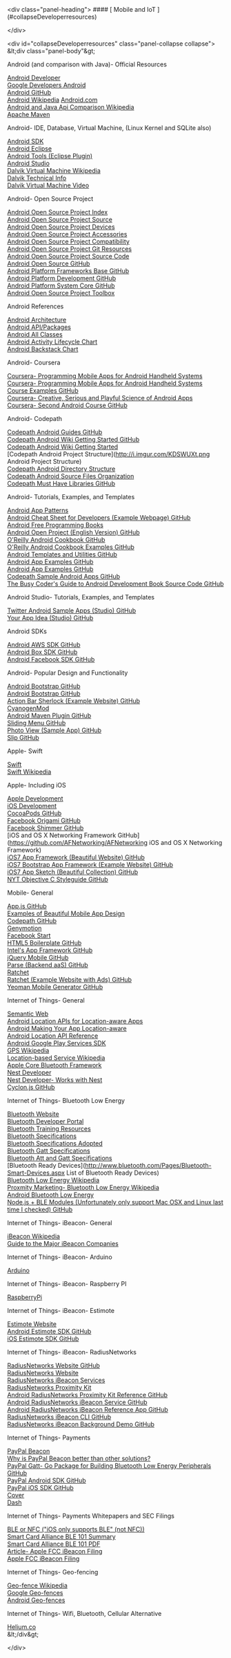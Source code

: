<div class="panel panel-default">
&lt;div class="panel-heading"&gt;
#### [ Mobile and IoT ](#collapseDeveloperresources) 

&lt;/div&gt;

&lt;div id="collapseDeveloperresources" class="panel-collapse collapse"&gt;
&amp;lt;div class="panel-body"&amp;gt;  

Android (and comparison with Java)- Official Resources

[Android Developer](http://developer.android.com/about/index.html)  
 [Google Developers Android](https://developers.google.com/android)  
 [Android GitHub](https://github.com/android)  
 [Android Wikipedia](http://en.wikipedia.org/wiki/Android_(operating_system))  
 [Android.com](http://www.android.com)  
 [Android and Java Api Comparison Wikipedia ](http://en.wikipedia.org/wiki/Comparison_of_Java_and_Android_API)  
 [Apache Maven](http://maven.apache.org)  

Android- IDE, Database, Virtual Machine, (Linux Kernel and SQLite also)

[Android SDK](http://developer.android.com/sdk/index.html?hl=sk)  
 [Android Eclipse](http://developer.android.com/tools/sdk/eclipse-adt.html)  
 [Android Tools (Eclipse Plugin)](http://developer.android.com/tools/index.html)  
 [Android Studio](http://developer.android.com/sdk/installing/studio.html)  
 [Dalvik Virtual Machine Wikipedia](http://en.wikipedia.org/wiki/Dalvik_virtual_machine)  
 [Dalvik Technical Info](https://source.android.com/devices/tech/dalvik/index.html)  
 [Dalvik Virtual Machine Video](https://sites.google.com/site/io/dalvik-vm-internals)  

Android- Open Source Project

[Android Open Source Project Index](https://source.android.com/index.html)  
 [Android Open Source Project Source](https://source.android.com/source/index.html)  
 [Android Open Source Project Devices](https://source.android.com/devices/index.html)  
 [Android Open Source Project Accessories](https://source.android.com/accessories/index.html)  
 [Android Open Source Project Compatibility](https://source.android.com/compatibility/index.html)  
 [Android Open Source Project Git Resources](https://source.android.com/source/git-resources.html)  
 [Android Open Source Project Source Code](https://android.googlesource.com/?format=HTML)  
 [Android Open Source GitHub](https://github.com/android/platform_packages_apps_contacts)  
 [Android Platform Frameworks Base GitHub](https://github.com/android/platform_frameworks_base)  
 [Android Platform Development GitHub](https://github.com/android/platform_development)  
 [Android Platform System Core GitHub](https://github.com/android/platform_system_core)  
 [Android Open Source Project Toolbox](https://android.googlesource.com/platform/system/core/+/master/toolbox)  

Android References

[Android Architecture](http://www.edureka.in/blog/wp-content/uploads/2013/01/Android-Stack.jpg)  
 [Android API/Packages](http://developer.android.com/reference/packages.html)  
 [Android All Classes](http://developer.android.com/reference/classes.html)  
 [Android Activity Lifecycle Chart](http://developer.android.com/reference/android/app/Activity.html)  
 [Android Backstack Chart](http://developer.android.com/guide/components/tasks-and-back-stack.html)  

Android- Coursera

[Coursera- Programming Mobile Apps for Android Handheld Systems](https://class.coursera.org/android-001/lecture)  
 [Coursera- Programming Mobile Apps for Android Handheld Systems Course Examples GitHub](https://github.com/aporter/coursera-android)  
 [Coursera- Creative, Serious and Playful Science of Android Apps](https://class.coursera.org/androidapps101-001)  
 [Coursera- Second Android Course GitHub](https://github.com/douglascraigschmidt/POSA-14)  

Android- Codepath

[Codepath Android Guides GitHub](https://github.com/thecodepath/android_guides)  
 [Codepath Android Wiki Getting Started GitHub](https://github.com/thecodepath/android_guides/wiki#getting-started)  
 [Codepath Android Wiki Getting Started](http://guides.codepath.com/android)  
 [Codepath Android Project Structure](http://i.imgur.com/KDSWUXt.png Android Project Structure)  
 [Codepath Android Directory Structure](https://github.com/thecodepath/android_guides/wiki/Android-Directory-Structure)  
 [Codepath Android Source Files Organization](https://github.com/thecodepath/android_guides/wiki/Organizing-your-Source-Files)  
 [Codepath Must Have Libraries GitHub](https://github.com/thecodepath/android_guides/wiki/Must-Have-Libraries)  

Android- Tutorials, Examples, and Templates

[Android App Patterns](http://www.android-app-patterns.com)  
 [Android Cheat Sheet for Developers (Example Webpage) GitHub](https://github.com/petrnohejl/Android-Cheatsheet-For-Graphic-Designers)  
 [Android Free Programming Books](http://resrc.io/list/10/list-of-free-programming-books/#android)  
 [Android Open Project (English Version) GitHub](https://github.com/Trinea/android-open-project/tree/master/English%20Version)  
 [O'Reilly Android Cookbook GitHub](http://androidcookbook.com/home.seam)  
 [O'Reilly Android Cookbook Examples GitHub](https://github.com/IanDarwin/Android-Cookbook-Examples)  
 [Android Templates and Utilities GitHub](https://github.com/petrnohejl/Android-Templates-And-Utilities)  
 [Android App Examples GitHub](https://github.com/novoda/android)  
 [Android App Examples GitHub](https://github.com/hmkcode/Android)  
 [Codepath Sample Android Apps GitHub](https://github.com/thecodepath/android_guides/wiki/Sample-Android-Apps)  
 [The Busy Coder's Guide to Android Development Book Source Code GitHub](https://github.com/commonsguy/cw-omnibus)  

Android Studio- Tutorials, Examples, and Templates

[Twitter Android Sample Apps (Studio) GitHub](https://github.com/twitterdev/android-samples)  
 [Your App Idea (Studio) GitHub](https://github.com/Michenux/YourAppIdea)  

Android SDKs

[Android AWS SDK GitHub](https://github.com/aws/aws-sdk-android)  
 [Android Box SDK GitHub](https://github.com/box/box-android-sdk-v2)  
 [Android Facebook SDK GitHub](https://github.com/facebook/facebook-android-sdk)  

Android- Popular Design and Functionality

[Android Bootstrap GitHub](https://github.com/Bearded-Hen/Android-Bootstrap)  
 [Android Bootstrap GitHub](https://github.com/AndroidBootstrap/android-bootstrap)  
 [Action Bar Sherlock (Example Website) GitHub](https://github.com/JakeWharton/ActionBarSherlock)  
 [CyanogenMod](http://www.cyanogenmod.org)  
 [Android Maven Plugin GitHub](https://github.com/jayway/maven-android-plugin)  
 [Sliding Menu GitHub](https://github.com/jfeinstein10/SlidingMenu)  
 [Photo View (Sample App) GitHub](https://github.com/chrisbanes/PhotoView)  
 [Slip GitHub](https://github.com/pornel/slip)  

Apple- Swift

[Swift](https://developer.apple.com/swift)  
 [Swift Wikipedia](http://en.wikipedia.org/wiki/Swift_(programming_language))  

Apple- Including iOS

[Apple Development](https://developer.apple.com/)  
 [iOS Development](https://developer.apple.com/devcenter/ios/index.action)  
 [CocoaPods GitHub](https://github.com/CocoaPods/Specs)  
 [Facebook Origami GitHub](https://github.com/facebook/origami)  
 [Facebook Shimmer GitHub](https://github.com/facebook/Shimmer)  
 [iOS and OS X Networking Framework GitHub](https://github.com/AFNetworking/AFNetworking iOS and OS X Networking Framework)  
 [iOS7 App Framework (Beautiful Website) GitHub](https://github.com/nolimits4web/Framework7)  
 [iOS7 Bootstrap App Framework (Example Website) GitHub](https://github.com/jbrad/bootstrap-ios7)  
 [iOS7 App Sketch (Beautiful Collection) GitHub](https://github.com/nvk/sketch-ios)  
 [NYT Objective C Styleguide GitHub](https://github.com/NYTimes/objective-c-style-guide)  

Mobile- General

[App.js GitHub](https://github.com/kikinteractive/app)  
 [Examples of Beautiful Mobile App Design](http://app.itize.us)  
 [Codepath GitHub](https://github.com/thecodepath)  
 [Genymotion](http://www.genymotion.com)  
 [Facebook Start](https://developers.facebook.com/products/fb-start)  
 [HTML5 Boilerplate GitHub](https://github.com/h5bp/mobile-boilerplate)  
 [Intel's App Framework GitHub](https://github.com/01org/appframework)  
 [jQuery Mobile GitHub](https://github.com/jquery/jquery-mobile)  
 [Parse (Backend aaS) GitHub](https://www.parse.com)  
 [Ratchet](http://goratchet.com)  
 [Ratchet (Example Website with Ads) GitHub](https://github.com/twbs/ratchet)  
 [Yeoman Mobile Generator GitHub](https://github.com/yeoman/generator-mobile)  

Internet of Things- General

[Semantic Web](http://www.w3.org/standards/semanticweb)  
 [Android Location APIs for Location-aware Apps](https://developer.android.com/google/play-services/location.html)  
 [Android Making Your App Location-aware](https://developer.android.com/training/location/index.html)  
 [Android Location API Reference](https://developer.android.com/reference/com/google/android/gms/location/package-summary.html)  
 [Android Google Play Services SDK](https://developer.android.com/google/play-services/setup.html)  
 [GPS Wikipedia](http://en.wikipedia.org/wiki/GPS)  
 [Location-based Service Wikipedia](http://en.wikipedia.org/wiki/Location-based_service)  
 [Apple Core Bluetooth Framework](https://developer.apple.com/library/mac/documentation/CoreBluetooth/Reference/CoreBluetooth_Framework/_index.html)  
 [Nest Developer](https://developer.nest.com)  
 [Nest Developer- Works with Nest](https://nest.com/works-with-nest)  
 [Cyclon.js GitHub](https://github.com/hybridgroup/cylon)  

Internet of Things- Bluetooth Low Energy

[Bluetooth Website](https://www.bluetooth.org/en-us)  
 [Bluetooth Developer Portal](https://developer.bluetooth.org/Pages/default.aspx)  
 [Bluetooth Training Resources](https://www.bluetooth.org/en-us/training-resources)  
 [Bluetooth Specifications](https://www.bluetooth.org/en-us/specification)  
 [Bluetooth Specifications Adopted](https://www.bluetooth.org/en-us/specification/adopted-specifications)  
 [Bluetooth Gatt Specifications](https://developer.bluetooth.org/gatt/Pages/default.aspx)  
 [Bluetooth Att and Gatt Specifications](http://epx.com.br/artigos/bluetooth_gatt.php)  
 [Bluetooth Ready Devices](http://www.bluetooth.com/Pages/Bluetooth-Smart-Devices.aspx List of Bluetooth Ready Devices)  
 [Bluetooth Low Energy Wikipedia](http://en.wikipedia.org/wiki/Bluetooth_low_energy)  
 [Proxmity Marketing- Bluetooth Low Energy Wikipedia](http://en.wikipedia.org/wiki/Proximity_marketing#Bluetooth-based_systems)  
 [Android Bluetooth Low Energy](https://developer.android.com/guide/topics/connectivity/bluetooth-le.html)  
 [Node.js + BLE Modules (Unfortunately only support Mac OSX and Linux last time I checked) GitHub](https://github.com/sandeepmistry)  

Internet of Things- iBeacon- General

[iBeacon Wikipedia](http://en.wikipedia.org/wiki/Ibeacon)  
 [Guide to the Major iBeacon Companies](http://www.ibeacon.com/ibeacon-wars-a-guide-to-the-major-ibeacon-companies)  

Internet of Things- iBeacon- Arduino

[Arduino](http://www.arduino.cc)  

Internet of Things- iBeacon- Raspberry PI

[RaspberryPi](http://www.raspberrypi.org)  

Internet of Things- iBeacon- Estimote

[Estimote Website](http://estimote.com)  
 [Android Estimote SDK GitHub](https://github.com/Estimote/Android-SDK)  
 [iOS Estimote SDK GitHub](https://github.com/Estimote/iOS-SDK)  

Internet of Things- iBeacon- RadiusNetworks

[RadiusNetworks Website GitHub](https://github.com/RadiusNetworks/radiusnetworks.github.io)  
 [RadiusNetworks Website](http://developer.radiusnetworks.com)  
 [RadiusNetworks iBeacon Services](http://developer.radiusnetworks.com/ibeacon)  
 [RadiusNetworks Proximity Kit](http://developer.radiusnetworks.com/proximitykit)  
 [Android RadiusNetworks Proximity Kit Reference GitHub](https://github.com/RadiusNetworks/proximity-reference-android)  
 [Android RadiusNetworks iBeacon Service GitHub](https://github.com/RadiusNetworks/android-ibeacon-service)  
 [Android RadiusNetworks iBeacon Reference App GitHub](https://github.com/RadiusNetworks/ibeacon-reference-android)  
 [RadiusNetworks iBeacon CLI GitHub](https://github.com/RadiusNetworks/ibeacon-cli)  
 [RadiusNetworks iBeacon Background Demo GitHub](https://github.com/RadiusNetworks/ibeacon-background-demo)  

Internet of Things- Payments

[PayPal Beacon](https://www.paypal.com/us/webapps/mpp/beacon)  
 [Why is PayPal Beacon better than other solutions?](https://www.paypal.com/us/webapps/mpp/beacon#learn-more)  
 [PayPal Gatt- Go Package for Building Bluetooth Low Energy Peripherals GitHub](https://github.com/paypal/gatt)  
 [PayPal Android SDK GitHub](https://github.com/paypal/PayPal-Android-SDK)  
 [PayPal iOS SDK GitHub](https://github.com/paypal/PayPal-iOS-SDK)  
 [Cover](http://www.paywithcover.com)  
 [Dash](http://dashwith.me)  

Internet of Things- Payments Whitepapers and SEC Filings

[BLE or NFC ("iOS only supports BLE" (not NFC))](http://ul-ts.com/downloads/whitepapers/finish/6-whitepapers/282-mobile-payment-transactions-ble-andor-nfc)  
 [Smart Card Alliance BLE 101 Summary](http://www.smartcardalliance.org/articles/2014/06/03/smart-card-alliance-explores-opportunities-and-challenges-with-bluetooth-low-energy-ble-mobile-technology-in-new-white-paper-ble-101)  
 [Smart Card Alliance BLE 101 PDF](http://www.smartcardalliance.org/resources/pdf/BLE101-FINAL-053014.pdf)  
 [Article- Apple FCC iBeacon Filing](http://9to5mac.com/2014/07/12/apple-designed-ibeacon-hardware-hits-fcc-for-apple-stores-for-developers-or-consumers)  
 [Apple FCC iBeacon Filing](https://apps.fcc.gov/eas/GetApplicationAttachment.html?id=2313959)  

Internet of Things- Geo-fencing

[Geo-fence Wikipedia](http://en.wikipedia.org/wiki/Geo-fence)  
 [Google Geo-fences](https://developers.google.com/maps/documentation/tracks/geofences)  
 [Android Geo-fences](http://developer.android.com/training/location/geofencing.html)  

Internet of Things- Wifi, Bluetooth, Cellular Alternative

[Helium.co](https://www.helium.co/#/home)  
 &amp;lt;/div&amp;gt;

&lt;/div&gt;

</div>

